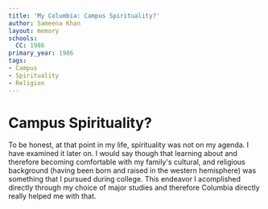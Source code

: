 ```yaml
---
title: 'My Columbia: Campus Spirituality?'
author: Sameena Khan
layout: memory
schools:
  CC: 1986
primary_year: 1986
tags:
- Campus
- Spirituality
- Religion
---
```

# Campus Spirituality?

To be honest, at that point in my life, spirituality was not on my agenda. I have examined it later on.  I would say though that learning about and therefore becoming comfortable with my family's cultural, and religious background (having been born and raised in the western hemisphere) was something that I pursued during college. This endeavor I acomplished directly through my choice of major studies and therefore Columbia directly really helped me with that.
